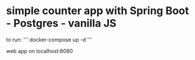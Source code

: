 # simple counter app with Spring Boot - Postgres - vanilla JS

to run:
'''
docker-compose up -d
'''

web app on localhost:8080